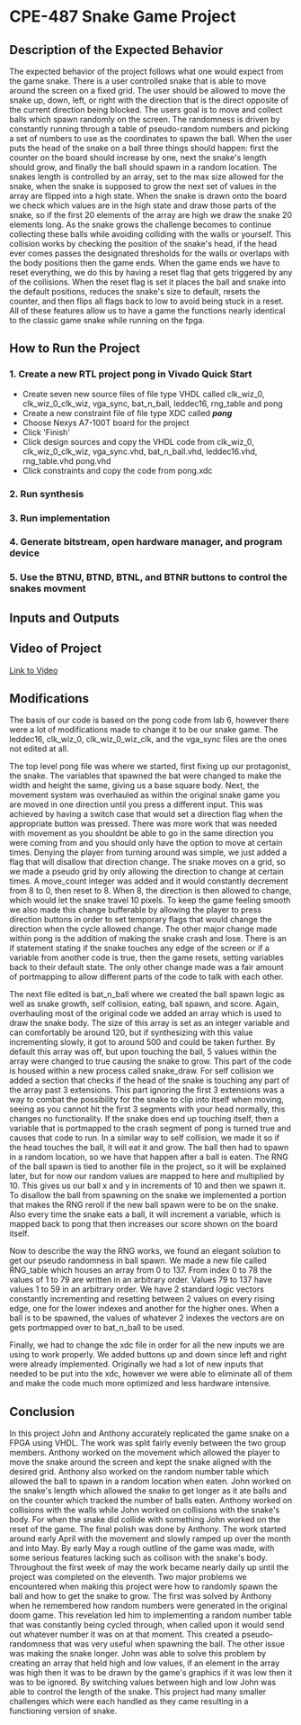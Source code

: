 # CPE-487 Snake Game Project

## Description of the Expected Behavior

The expected behavior of the project follows what one would expect from the game snake. There is a user controlled snake that is able to move around the screen on a fixed grid. The user should be allowed to move the snake up, down, left, or right with the direction that is the direct opposite of the current direction being blocked. The users goal is to move and collect balls which spawn randomly on the screen. The randomness is driven by constantly running through a table of pseudo-random numbers and picking a set of numbers to use as the coordinates to spawn the ball. When the user puts the head of the snake on a ball three things should happen: first the counter on the board should increase by one, next the snake's length should grow, and finally the ball should spawn in a random location. The snakes length is controlled by an array, set to the max size allowed for the snake, when the snake is supposed to grow the next set of values in the array are flipped into a high state. When the snake is drawn onto the board we check which values are in the high state and draw those parts of the snake, so if the first 20 elements of the array are high we draw the snake 20 elements long. As the snake grows the challenge becomes to continue collecting these balls while avoiding colliding with the walls or yourself. This collision works by checking the position of the snake's head, if the head ever comes passes the designated thresholds for the walls or overlaps with the body positions then the game ends. When the game ends we have to reset everything, we do this by having a reset flag that gets triggered by any of the collisions. When the reset flag is set it places the ball and snake into the default positions, reduces the snake's size to default, resets the counter, and then flips all flags back to low to avoid being stuck in a reset. All of these features allow us to have a game the functions nearly identical to the classic game snake while running on the fpga.

## How to Run the Project

### 1. Create a new RTL project pong in Vivado Quick Start
* Create seven new source files of file type VHDL called clk_wiz_0, clk_wiz_0_clk_wiz, vga_sync, bat_n_ball, leddec16, rng_table and pong
* Create a new constraint file of file type XDC called **_pong_**
* Choose Nexys A7-100T board for the project
* Click 'Finish'
* Click design sources and copy the VHDL code from clk_wiz_0, clk_wiz_0_clk_wiz, vga_sync.vhd, bat_n_ball.vhd, leddec16.vhd, rng_table.vhd pong.vhd
* Click constraints and copy the code from pong.xdc

### 2. Run synthesis

### 3. Run implementation

### 4. Generate bitstream, open hardware manager, and program device

### 5. Use the BTNU, BTND, BTNL, and BTNR buttons to control the snakes movment

## Inputs and Outputs



## Video of Project

[Link to Video](https://youtu.be/i8obphgsEuc)

## Modifications

The basis of our code is based on the pong code from lab 6, however there were a lot of modifications made to change it to be our snake game. The leddec16, clk_wiz_0, clk_wiz_0_wiz_clk, and the vga_sync files are the ones not edited at all. 

The top level pong file was where we started, first fixing up our protagonist, the snake. The variables that spawned the bat were changed to make the width and height the same, giving us a base square body. Next, the movement system was overhauled as within the original snake game you are moved in one direction until you press a different input. This was achieved by having a switch case that would set a direction flag when the appropriate button was pressed. There was more work that was needed with movement as you shouldnt be able to go in the same direction you were coming from and you should only have the option to move at certain times. Denying the player from turning around was simple, we just added a flag that will disallow that direction change. The snake moves on a grid, so we made a pseudo grid by only allowing the direction to change at certain times. A move_count integer was added and it would constantly decrement from 8 to 0, then reset to 8. When 8, the direction is then allowed to change, which would let the snake travel 10 pixels. To keep the game feeling smooth we also made this change bufferable by allowing the player to press direction buttons in order to set temporary flags that would change the direction when the cycle allowed change. The other major change made within pong is the addition of making the snake crash and lose. There is an if statement stating if the snake touches any edge of the screen or if a variable from another code is true, then the game resets, setting variables back to their default state. The only other change made was a fair amount of portmapping to allow different parts of the code to talk with each other.

The next file edited is bat_n_ball where we created the ball spawn logic as well as snake growth, self collision, eating, ball spawn, and score. Again, overhauling most of the original code we added an array which is used to draw the snake body. The size of this array is set as an integer variable and can comfortably be around 120, but if synthesizing with this value incrementing slowly, it got to around 500 and could be taken further. By default this array was off, but upon touching the ball, 5 values within the array were changed to true causing the snake to grow. This part of the code is housed within a new process called snake_draw. For self collision we added a section that checks if the head of the snake is touching any part of the array past 3 extensions. This part ignoring the first 3 extensions was a way to combat the possibility for the snake to clip into itself when moving, seeing as you cannot hit the first 3 segments with your head normally, this changes no functionality. If the snake does end up touching itself, then a variable that is portmapped to the crash segment of pong is turned true and causes that code to run. In a similar way to self collision, we made it so if the head touches the ball, it will eat it and grow. The ball then had to spawn in a random location, so we have that happen after a ball is eaten. The RNG of the ball spawn is tied to another file in the project, so it will be explained later, but for now our random values are mapped to here and multiplied by 10. This gives us our ball x and y in increments of 10 and then we spawn it. To disallow the ball from spawning on the snake we implemented a portion that makes the RNG reroll if the new ball spawn were to be on the snake. Also every time the snake eats a ball, it will increment a variable, which is mapped back to pong that then increases our score shown on the board itself. 

Now to describe the way the RNG works, we found an elegant solution to get our pseudo randomness in ball spawn. We made a new file called RNG_table which houses an array from 0 to 137. From index 0 to 78 the values of 1 to 79 are written in an arbitrary order. Values 79 to 137 have values 1 to 59 in an arbitrary order. We have 2  standard logic vectors constantly incrementing and resetting between 2 values on every rising edge, one for the lower indexes and another for the higher ones. When a ball is to be spawned, the values of whatever 2 indexes the vectors are on gets portmapped over to bat_n_ball to be used. 

Finally, we had to change the xdc file in order for all the new inputs we are using to work properly. We added buttons up and down since left and right were already implemented. Originally we had a lot of new inputs that needed to be put into the xdc, however we were able to eliminate all of them and make the code much more optimized and less hardware intensive.


## Conclusion

In this project John and Anthony accurately replicated the game snake on a FPGA using VHDL. The work was split fairly evenly between the two group members. Anthony worked on the movement which allowed the player to move the snake around the screen and kept the snake aligned with the desired grid. Anthony also worked on the random number table which allowed the ball to spawn in a random location when eaten. John worked on the snake's length which allowed the snake to get longer as it ate balls and on the counter which tracked the number of balls eaten. Anthony worked on collisions with the walls while John worked on collisions with the snake's body. For when the snake did collide with something John worked on the reset of the game. The final polish was done by Anthony. The work started around early April with the movement and slowly ramped up over the month and into May. By early May a rough outline of the game was made, with some serious features lacking such as collison with the snake's body. Throughout the first week of may the work became nearly daily up until the project was completed on the eleventh. Two major problems we encountered when making this project were how to randomly spawn the ball and how to get the snake to grow. The first was solved by Anthony when he remembered how random numbers were generated in the original doom game. This revelation led him to implementing a random number table that was constantly being cycled through, when called upon it would send out whatever number it was on at that moment. This created a pseudo-randomness that was very useful when spawning the ball. The other issue was making the snake longer. John was able to solve this problem by creating an array that held high and low values, if an element in the array was high then it was to be drawn by the game's graphics if it was low then it was to be ignored. By switching values between high and low John was able to control the length of the snake. This project had many smaller challenges which were each handled as they came resulting in a functioning version of snake.

